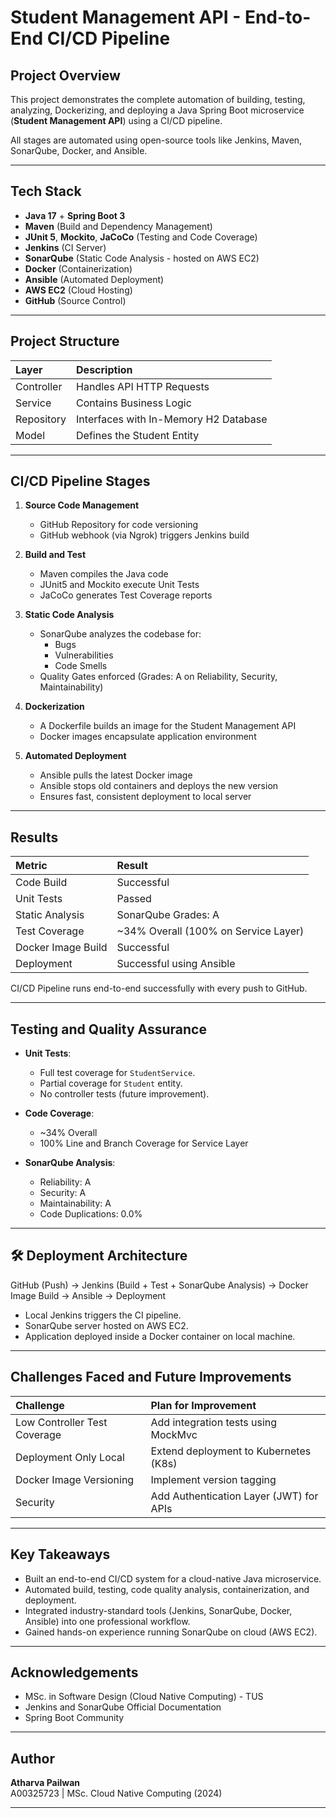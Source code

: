 # Student Management API - End-to-End CI/CD Pipeline

##  Project Overview

This project demonstrates the complete automation of building, testing, analyzing, Dockerizing, and deploying a Java Spring Boot microservice (**Student Management API**) using a CI/CD pipeline.

All stages are automated using open-source tools like Jenkins, Maven, SonarQube, Docker, and Ansible.

---

##  Tech Stack

- **Java 17** + **Spring Boot 3**
- **Maven** (Build and Dependency Management)
- **JUnit 5**, **Mockito**, **JaCoCo** (Testing and Code Coverage)
- **Jenkins** (CI Server)
- **SonarQube** (Static Code Analysis - hosted on AWS EC2)
- **Docker** (Containerization)
- **Ansible** (Automated Deployment)
- **AWS EC2** (Cloud Hosting)
- **GitHub** (Source Control)

---

##  Project Structure

| Layer | Description |
|:------|:------------|
| Controller | Handles API HTTP Requests |
| Service | Contains Business Logic |
| Repository | Interfaces with In-Memory H2 Database |
| Model | Defines the Student Entity |

---

##  CI/CD Pipeline Stages

1. **Source Code Management**
   - GitHub Repository for code versioning
   - GitHub webhook (via Ngrok) triggers Jenkins build

2. **Build and Test**
   - Maven compiles the Java code
   - JUnit5 and Mockito execute Unit Tests
   - JaCoCo generates Test Coverage reports

3. **Static Code Analysis**
   - SonarQube analyzes the codebase for:
     - Bugs
     - Vulnerabilities
     - Code Smells
   - Quality Gates enforced (Grades: A on Reliability, Security, Maintainability)

4. **Dockerization**
   - A Dockerfile builds an image for the Student Management API
   - Docker images encapsulate application environment

5. **Automated Deployment**
   - Ansible pulls the latest Docker image
   - Ansible stops old containers and deploys the new version
   - Ensures fast, consistent deployment to local server

---

##  Results

| Metric | Result |
|:-------|:-------|
| Code Build | Successful |
| Unit Tests | Passed |
| Static Analysis | SonarQube Grades: A |
| Test Coverage | ~34% Overall (100% on Service Layer) |
| Docker Image Build | Successful |
| Deployment | Successful using Ansible |

CI/CD Pipeline runs end-to-end successfully with every push to GitHub.

---

##  Testing and Quality Assurance

- **Unit Tests**:
  - Full test coverage for `StudentService`.
  - Partial coverage for `Student` entity.
  - No controller tests (future improvement).

- **Code Coverage**:
  - ~34% Overall
  - 100% Line and Branch Coverage for Service Layer
  
- **SonarQube Analysis**:
  - Reliability: A
  - Security: A
  - Maintainability: A
  - Code Duplications: 0.0%

---

## 🛠️ Deployment Architecture


GitHub (Push) → Jenkins (Build + Test + SonarQube Analysis) → Docker Image Build → Ansible → Deployment

- Local Jenkins triggers the CI pipeline.
- SonarQube server hosted on AWS EC2.
- Application deployed inside a Docker container on local machine.

---

##  Challenges Faced and Future Improvements

| Challenge | Plan for Improvement |
|:---------|:----------------------|
| Low Controller Test Coverage | Add integration tests using MockMvc |
| Deployment Only Local | Extend deployment to Kubernetes (K8s) |
| Docker Image Versioning | Implement version tagging |
| Security | Add Authentication Layer (JWT) for APIs |

---

##  Key Takeaways

- Built an end-to-end CI/CD system for a cloud-native Java microservice.
- Automated build, testing, code quality analysis, containerization, and deployment.
- Integrated industry-standard tools (Jenkins, SonarQube, Docker, Ansible) into one professional workflow.
- Gained hands-on experience running SonarQube on cloud (AWS EC2).

---

##  Acknowledgements

- MSc. in Software Design (Cloud Native Computing) - TUS
- Jenkins and SonarQube Official Documentation
- Spring Boot Community

---

##  Author

**Atharva Pailwan**  
A00325723 | MSc. Cloud Native Computing (2024)

---
